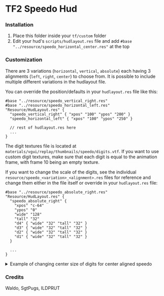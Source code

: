 # TF2 Speedo Hud

### Installation
1. Place this folder inside your `tf/custom` folder
2. Edit your hud's `scripts/hudlayout.res` file and add `#base "../resource/speedo_horizontal_center.res"` at the top

### Customization
There are 3 variations (`horizontal`, `vertical`, `absolute`) each having 3 alignments (`left`, `right`, `center`) to choose from. It is possible to include multiple different variations in the hudlayout file.

You can override the position/defaults in your `hudlayout.res` file like this:
```res
#base "../resource/speedo_vertical_right.res"
#base "../resource/speedo_horizontal_left.res"
"Resource/HudLayout.res" {
  "speedo_vertical_right" { "xpos" "100" "ypos" "200" }
  "speedo_horizontal_left" { "xpos" "100" "ypos" "250" } 
  
  // rest of hudlayout.res here
  ...
}
```

The digit textures file is located at `materials/vgui/replay/thumbnails/speedo/digits.vtf`. If you want to use custom digit textures, make sure that each digit is equal to the animation frame, with frame 10 being an empty texture.

If you want to change the scale of the digits, see the individual `resource/speedo_<variation>_<alignment>.res` files for reference and change them either in the file itself or override in your `hudlayout.res` file:

```res
#base "../resource/speedo_absolute_right.res"
"Resource/HudLayout.res" {
  "speedo_absolute_right" {
    "xpos" "c-64"
    "ypos" "0"
    "wide" "128"
    "tall" "32"
    "d4" { "wide" "32" "tall" "32" }
    "d3" { "wide" "32" "tall" "32" }
    "d2" { "wide" "32" "tall" "32" }
    "d1" { "wide" "32" "tall" "32" }
  }
  
  ...
}
```

<details>
  <summary>Example of changing center size of digits for center aligned speedo</summary>
  <br>
  
```res
#base "../resource/speedo_horizontal_center.res"
"Resource/HudLayout.res" {
  "speedo_horizontal_center" {
    "xpos" "c-128"
    "wide" "256"
    "tall" "64"
    "d4_4k" { "wide" "64" "tall" "64" }
    "d3_4k" { "wide" "64" "tall" "64" }
    "d2_4k" { "wide" "64" "tall" "64" }
    "d1_4k" { "wide" "64" "tall" "64" }
    "d3_3k" { "wide" "64" "tall" "64" "xpos" "32" }
    "d2_3k" { "wide" "64" "tall" "64" }
    "d1_3k" { "wide" "64" "tall" "64" }
    "d2_2k" { "wide" "64" "tall" "64" "xpos" "64" }
    "d1_2k" { "wide" "64" "tall" "64" }
    "d1_1k" { "wide" "64" "tall" "64" "xpos" "96" }
  }
  
  ...
}
```
</details>

### Credits
Waldo, SgtPugs, ILDPRUT

